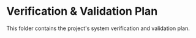 # Verification & Validation Plan

This folder contains the project's system verification and validation plan.